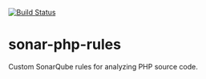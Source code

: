 [![Build Status](https://travis-ci.org/NijiDigital/sonar-php-rules.svg?branch=master)](https://travis-ci.org/NijiDigital/sonar-php-rules)

# sonar-php-rules
Custom SonarQube rules for analyzing PHP source code.

